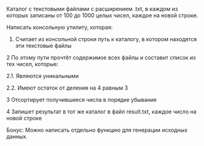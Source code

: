 Каталог с текстовыми файлами с расширением .txt, в каждом из которых записаны от 100
до 1000 целых чисел, каждое на новой строке.

Написать консольную утилиту, которая:
1. Считает из консольной строки путь к каталогу, в котором находятся эти текстовые
файлы

2 По этому пути прочтёт содержимое всех файлы и составит список из тех чисел, которые:

  2.1. Являются уникальными
  
  2.2. Имеют остаток от деления на 4 равным 3
  
3 Отсортирует получившиеся числа в порядке убывания

4 Запишет результат в тот же каталог в файл result.txt, каждое число на новой строке

Бонус:
Можно написать отдельно функцию для генерации исходных данных.
